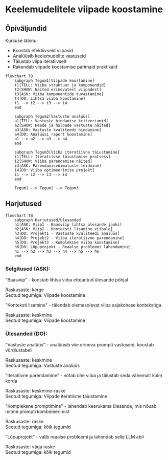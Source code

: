 # Keelemudelitele viipade koostamine
## Õpiväljundid
Kursuse läbinu:
- Koostab efektiivseid viipasid
- Analüüsib keelemudelite vastuseid
- Täiustab viipa iteratiivselt
- Rakendab viipade koostamise parimaid praktikaid

```mermaid
flowchart TB
    subgraph Tegum1[Viipade koostamine]
    t1[TELL: Viiba struktuur ja komponendid]
    t2[SHOW: Näited erinevatest viipadest]
    t3[ASK: Viiba komponentide tuvastamine]
    t4[DO: Lihtsa viiba koostamine]
    t1 --> t2 --> t3 --> t4
    end

    subgraph Tegum2[Vastuste analüüs]
    a1[TELL: Vastuste hindamise kriteeriumid]
    a2[SHOW: Heade ja halbade vastuste näited]
    a3[ASK: Vastuste kvaliteedi hindamine]
    a4[DO: Analüüsi raport koostamine]
    a1 --> a2 --> a3 --> a4
    end

    subgraph Tegum3[Viiba iteratiivne täiustamine]
    i1[TELL: Iteratiivse täiustamise protsess]
    i2[SHOW: Viiba parendamise näited]
    i3[ASK: Parendamisvõimaluste leidmine]
    i4[DO: Viiba optimeerimise projekt]
    i1 --> i2 --> i3 --> i4
    end

    Tegum1 --> Tegum2 --> Tegum3
```
## Harjutused
```mermaid
flowchart TB
    subgraph Harjutused/Ülesanded
    h1[ASK: Viip1 - Baasviip lihtsa ülesande jaoks]
    h2[ASK: Viip2 - Konteksti lisamine viibale]
    h3[DO: Projekt1 - Vastuste kvaliteedi analüüs]
    h4[DO: Projekt2 - Viiba iteratiivne parendamine]
    h5[DO: Projekt3 - Kompleksne viiba koostamine]
    h6[DO: Lõpuprojekt - Reaalse probleemi lahendamine]
    h1 --> h2 --> h3 --> h4 --> h5 --> h6
    end
```

### Selgitused (ASK):

"Baasviip" - koostab lihtsa viiba etteantud ülesande põhjal

Raskusaste: kerge  
Seotud tegumiga: Viipade koostamine


"Konteksti lisamine" - täiendab olemasolevat viipa asjakohase kontekstiga

Raskusaste: keskmine  
Seotud tegumiga: Viipade koostamine

### Ülesanded (DO):

"Vastuste analüüs" - analüüsib viie erineva prompti vastuseid, koostab võrdlustabeli

Raskusaste: keskmine  
Seotud tegumiga: Vastuste analüüs

"Iteratiivne parendamine" - võtab ühe viiba ja täiustab seda vähemalt kolm korda

Raskusaste: keskmine-raske  
Seotud tegumiga: Viipade iteratiivne täiustamine


"Kompleksne promptimine" - lahendab keerukama ülesande, mis nõuab mitme prompti kombineerimist

Raskusaste: raske  
Seotud tegumiga: kõik tegumid


"Lõpuprojekt" - valib reaalse probleemi ja lahendab selle LLM abil

Raskusaste: väga raske  
Seotud tegumiga: kõik tegumid